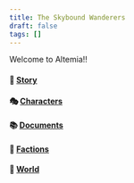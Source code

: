 ```yaml
---
title: The Skybound Wanderers
draft: false
tags: []
---
```


Welcome to Altemia!!
#### 🌄 [Story](Story/)
#### 🎭 [Characters](Characters/)
#### 📚 [Documents](Documents/)
#### 🏰 [Factions](Factions/)
#### 🌄 [World](World/)